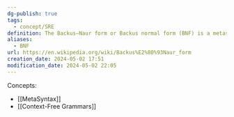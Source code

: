 ```yaml
---
dg-publish: true
tags:
  - concept/SRE
definition: The Backus–Naur form or Backus normal form (BNF) is a metasyntax notation for context-free grammars.
aliases:
  - BNF
url: https://en.wikipedia.org/wiki/Backus%E2%80%93Naur_form
creation_date: 2024-05-02 17:51
modification_date: 2024-05-02 22:05
---
```

Concepts:
- [[MetaSyntax]]
- [[Context-Free Grammars]]

